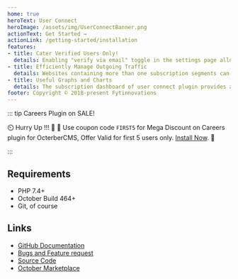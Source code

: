 ```yaml
---
home: true
heroText: User Connect
heroImage: /assets/img/UserConnectBanner.png
actionText: Get Started →
actionLink: /getting-started/installation
features:
- title: Cater Verified Users Only!
  details: Enabling "verify via email" toggle in the settings page allows you to filter spam users and only serve the verified ones.
- title: Efficiently Manage Outgoing Traffic
  details: Websites containing more than one subscription segments can create categories for each segment using the plugin. Visitors to the website can only subscribe to segments which they are interested in.
- title: Useful Graphs and Charts
  details: The subscription dashboard of user connect plugin provides a bird eye view of your current subscription base. The subscription graphs gives a visualization of the number of users subscribing each day.This graph can be helpful to monitor your current performance and also predict your future trends.
footer: Copyright © 2018-present Fytinnovations
---
```


::: tip Careers Plugin on SALE!

 :timer_clock: Hurry Up !!! :tada: :confetti_ball: Use coupon code `FIRST5` for Mega Discount on Careers plugin for OcterberCMS, Offer Valid for first 5 users only. [Install Now](https://octobercms.com/plugin/fytinnovations-careers).  :tada:

:::

## Requirements

- PHP 7.4+
- October Build 464+
- Git, of course

## Links

- [GitHub Documentation](https://github.com/fytinnovations/oc-user-connect)
- [Bugs and Feature request](https://github.com/fytinnovations/oc-user-connect-plugin/issues)
- [Source Code](https://github.com/fytinnovations/oc-user-connect-plugin)
- [October Marketplace](https://octobercms.com/plugin/fytinnovations-careers)
